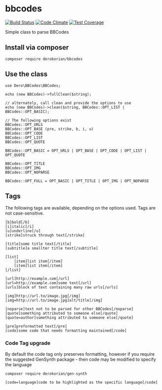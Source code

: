 # bbcodes

[![Build Status](https://travis-ci.org/derokorian/bbcodes.svg?branch=master)](https://travis-ci.org/derokorian/bbcodes) 
[![Code Climate](https://codeclimate.com/github/derokorian/bbcodes/badges/gpa.svg)](https://codeclimate.com/github/derokorian/bbcodes) 
[![Test Coverage](https://codeclimate.com/github/derokorian/bbcodes/badges/coverage.svg)](https://codeclimate.com/github/derokorian/bbcodes/coverage)

Simple class to parse BBCodes

## Install via composer

    composer require derokorian/bbcodes

## Use the class

    use Dero\BBCodes\BBCodes;
    
    echo (new BBCodes)->fullClean($string);
    
    // alternately, call clean and provide the options to use
    echo (new BBCodes)->clean($string, BBCodes::OPT_LIST | BBCodes::OPT_BASIC);
    
    // The following options exist
    BBCodes::OPT_URLS
    BBCodes::OPT_BASE (pre, strike, b, i, u)
    BBCodes::OPT_CODE
    BBCodes::OPT_LIST
    BBCodes::OPT_QUOTE
    
    BBCodes::OPT_BASIC = OPT_URLS | OPT_BASE | OPT_CODE | OPT_LIST | OPT_QUOTE
    
    BBCodes::OPT_TITLE
    BBCodes::OPT_IMG
    BBCodes::OPT_NOPARSE
    
    BBCodes::OPT_FULL = OPT_BASIC | OPT_TITLE | OPT_IMG | OPT_NOPARSE

## Tags
The following tags are available, depending on the options used. Tags are not case-sensitive.

    [b]bold[/b]
    [i]italic[/i]
    [u]underline[/u]
    [strike]struck through text[/strike]
    
    [title]some title text[/title]
    [subtitle]a smallter title text[/subtitle]
    
    [list]
        [item]list item[/item]
        [item]list item[/item]
    [/list]
    
    [url]http://example.com[/url]
    [url=http://example.com]some text[/url]
    [urls]block of text containing many raw urls[/urls]
    
    [img]http://url.to/image.jpg[/img] 
    [img=http://url.to/image.jpg]alt/title[/img] 
    
    [noparse]text not to be parsed for other BBCodes[/noparse]
    [quote]something attributed to someone else[/quote] 
    [quote=author]something attributed to someone else[/quote] 
    
    [pre]preformatted text[/pre]
    [code]some code that needs formatting maintained[/code]
    
### Code Tag upgrade
By default the code tag only preserves formatting, however if you require the suggested 
GenSynth package - then code may be modified to specify the language

    composer require derokorian/gen-synth
    
    [code=language]code to be highlighted as the specific language[/code]
  